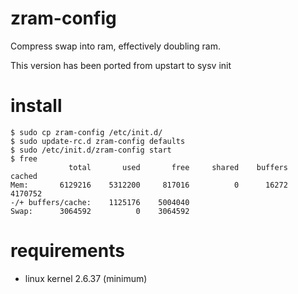 zram-config
===========

Compress swap into ram, effectively doubling ram.

This version has been ported from upstart to sysv init

install
=======
```
$ sudo cp zram-config /etc/init.d/
$ sudo update-rc.d zram-config defaults
$ sudo /etc/init.d/zram-config start
$ free
             total       used       free     shared    buffers     cached
Mem:       6129216    5312200     817016          0      16272    4170752
-/+ buffers/cache:    1125176    5004040
Swap:      3064592          0    3064592
```

requirements
============
* linux kernel 2.6.37 (minimum)
